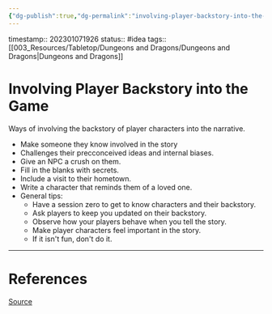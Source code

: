 ```yaml
---
{"dg-publish":true,"dg-permalink":"involving-player-backstory-into-the-game","permalink":"/involving-player-backstory-into-the-game/"}
---
```


timestamp:: 202301071926
status:: #idea
tags:: [[003_Resources/Tabletop/Dungeons and Dragons/Dungeons and Dragons\|Dungeons and Dragons]]
# Involving Player Backstory into the Game
Ways of involving the backstory of player characters into the narrative.
- Make someone they know involved in the story
- Challenges their precconceived ideas and internal biases.
- Give an NPC a crush on them.
- Fill in the blanks with secrets.
- Include a visit to their hometown.
- Write a character that reminds them of a loved one.
- General tips:
	- Have a session zero to get to know characters and their backstory.
	- Ask players to keep you updated on their backstory.
	- Observe how your players behave when you tell the story.
	- Make player characters feel important in the story.
	- If it isn't fun, don't do it.




---
# References
[Source](https://www.thegamer.com/dungeons-dragons-include-backstory-players-characters-engage-roleplay-tips-lore-campaign-dnd/)
